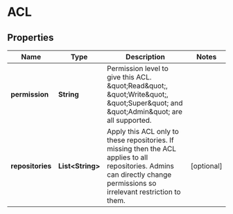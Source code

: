 

# ACL


## Properties

Name | Type | Description | Notes
------------ | ------------- | ------------- | -------------
**permission** | **String** | Permission level to give this ACL.  \&quot;Read\&quot;, \&quot;Write\&quot;, \&quot;Super\&quot; and \&quot;Admin\&quot; are all supported.  | 
**repositories** | **List&lt;String&gt;** | Apply this ACL only to these repositories.  If missing then the ACL applies to all repositories.  Admins can directly change permissions so irrelevant restriction to them.  |  [optional]



